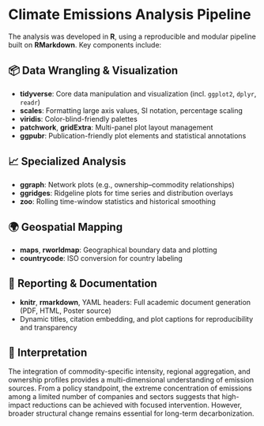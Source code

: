 # Climate Emissions Analysis Pipeline

The analysis was developed in **R**, using a reproducible and modular pipeline built on **RMarkdown**. Key components include:

## 📦 Data Wrangling & Visualization  
- **tidyverse**: Core data manipulation and visualization (incl. `ggplot2`, `dplyr`, `readr`)  
- **scales**: Formatting large axis values, SI notation, percentage scaling  
- **viridis**: Color-blind-friendly palettes  
- **patchwork**, **gridExtra**: Multi-panel plot layout management  
- **ggpubr**: Publication-friendly plot elements and statistical annotations  

## 📈 Specialized Analysis  
- **ggraph**: Network plots (e.g., ownership–commodity relationships)  
- **ggridges**: Ridgeline plots for time series and distribution overlays  
- **zoo**: Rolling time-window statistics and historical smoothing  

## 🌍 Geospatial Mapping  
- **maps**, **rworldmap**: Geographical boundary data and plotting  
- **countrycode**: ISO conversion for country labeling  

## 🧾 Reporting & Documentation  
- **knitr**, **rmarkdown**, YAML headers: Full academic document generation (PDF, HTML, Poster source)  
- Dynamic titles, citation embedding, and plot captions for reproducibility and transparency  

## 🧠 Interpretation  
The integration of commodity-specific intensity, regional aggregation, and ownership profiles provides a multi-dimensional understanding of emission sources. From a policy standpoint, the extreme concentration of emissions among a limited number of companies and sectors suggests that high-impact reductions can be achieved with focused intervention. However, broader structural change remains essential for long-term decarbonization.

